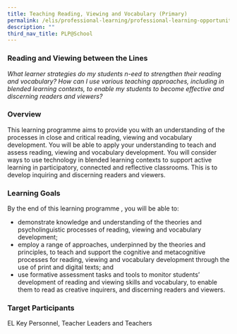 ```yaml
---
title: Teaching Reading, Viewing and Vocabulary (Primary)
permalink: /elis/professional-learning/professional-learning-opportunities/teaching-reading-viewing-vocabulary/
description: ""
third_nav_title: PLP@School
---
```

### Reading and Viewing between the Lines

<em>What learner strategies do my students n-eed to strengthen their reading and vocabulary? How can I use various teaching approaches, including in blended learning contexts, to enable my students to become effective and discerning readers and viewers?</em>

### Overview

This learning programme aims to provide you with an understanding of the processes in close and critical reading, viewing and vocabulary development. You will be able to apply your understanding to teach and assess reading, viewing and vocabulary development. You will consider ways to use technology in blended learning contexts to support active learning in participatory, connected and reflective classrooms. This is to develop inquiring and discerning readers and viewers.

### Learning Goals

By the end of this&nbsp;learning programme&nbsp;, you will be able to:

*   demonstrate knowledge and understanding of the theories and psycholinguistic processes of reading, viewing and vocabulary development;
*   employ a range of approaches, underpinned by the theories and principles, to teach and support the cognitive and metacognitive processes for reading, viewing and vocabulary development through the use of print and digital texts; and
*   use formative assessment tasks and tools to monitor students’ development of reading and viewing skills and vocabulary, to enable them to read as creative inquirers, and discerning readers and viewers.

### Target Participants
EL Key Personnel, Teacher Leaders and Teachers